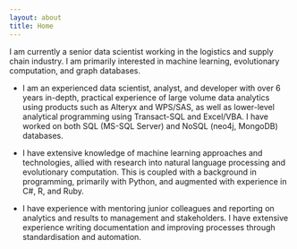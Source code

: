 ```yaml
---
layout: about
title: Home
---
```


I am currently a senior data scientist working in the logistics and supply chain industry.  I am primarily interested in machine learning, evolutionary computation, and graph databases.

+ I am an experienced data scientist, analyst, and developer with over 6 years in-depth, practical experience of large volume data analytics using products such as Alteryx and WPS/SAS, as well as lower-level analytical programming using Transact-SQL and Excel/VBA.  I have worked on both SQL (MS-SQL Server) and NoSQL (neo4j, MongoDB) databases.

+ I have extensive knowledge of machine learning approaches and technologies, allied with research into natural language processing and evolutionary computation.  This is coupled with a background in programming, primarily with Python, and augmented with experience in C#, R, and Ruby.

+ I have experience with mentoring junior colleagues and reporting on analytics and results to management and stakeholders.  I have extensive experience writing documentation and improving processes through standardisation and automation.
